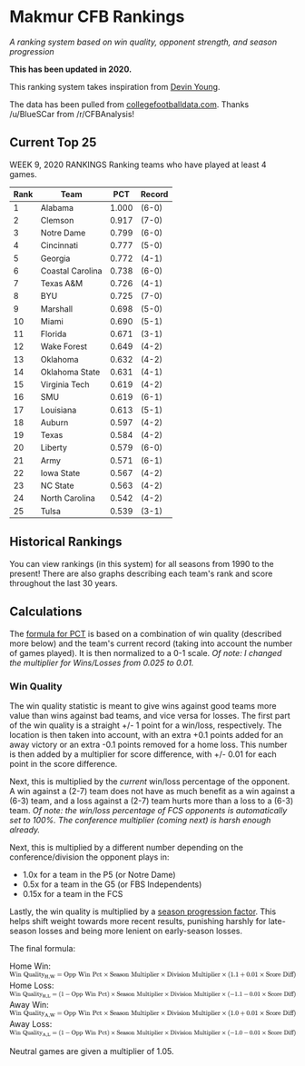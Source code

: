 # Makmur CFB Rankings
*A ranking system based on win quality, opponent strength, and season progression*

**This has been updated in 2020.**

This ranking system takes inspiration from [Devin Young](http://www.devinyoungweb.com/blog/cfb-rankings-the-right-way).

The data has been pulled from [collegefootballdata.com](https://collegefootballdata.com/). Thanks /u/BlueSCar from /r/CFBAnalysis!

## Current Top 25
WEEK 9, 2020 RANKINGS
Ranking teams who have played at least 4 games.

|   Rank | Team             |   PCT | Record   |
|--------|------------------|-------|----------|
|      1 | Alabama          | 1.000 | (6-0)    |
|      2 | Clemson          | 0.917 | (7-0)    |
|      3 | Notre Dame       | 0.799 | (6-0)    |
|      4 | Cincinnati       | 0.777 | (5-0)    |
|      5 | Georgia          | 0.772 | (4-1)    |
|      6 | Coastal Carolina | 0.738 | (6-0)    |
|      7 | Texas A&M        | 0.726 | (4-1)    |
|      8 | BYU              | 0.725 | (7-0)    |
|      9 | Marshall         | 0.698 | (5-0)    |
|     10 | Miami            | 0.690 | (5-1)    |
|     11 | Florida          | 0.671 | (3-1)    |
|     12 | Wake Forest      | 0.649 | (4-2)    |
|     13 | Oklahoma         | 0.632 | (4-2)    |
|     14 | Oklahoma State   | 0.631 | (4-1)    |
|     15 | Virginia Tech    | 0.619 | (4-2)    |
|     16 | SMU              | 0.619 | (6-1)    |
|     17 | Louisiana        | 0.613 | (5-1)    |
|     18 | Auburn           | 0.597 | (4-2)    |
|     19 | Texas            | 0.584 | (4-2)    |
|     20 | Liberty          | 0.579 | (6-0)    |
|     21 | Army             | 0.571 | (6-1)    |
|     22 | Iowa State       | 0.567 | (4-2)    |
|     23 | NC State         | 0.563 | (4-2)    |
|     24 | North Carolina   | 0.542 | (4-2)    |
|     25 | Tulsa            | 0.539 | (3-1)    |

## Historical Rankings

You can view rankings (in this system) for all seasons from 1990 to the present! There are also graphs describing each team's rank and score throughout the last 30 years.

## Calculations

The [formula for PCT](/Images/Eqs/Raw_Pct.png "Raw Percentage Formula") is based on a combination of win quality (described more below) and the team's current record (taking into account the number of games played). It is then normalized to a 0-1 scale. *Of note: I changed the multiplier for Wins/Losses from 0.025 to 0.01.*

### Win Quality

The win quality statistic is meant to give wins against good teams more value than wins against bad teams, and vice versa for losses. The first part of the win quality is a straight +/- 1 point for a win/loss, respectively. The location is then taken into account, with an extra +0.1 points added for an away victory or an extra -0.1 points removed for a home loss. This number is then added by a multiplier for score difference, with +/- 0.01 for each point in the score difference.

Next, this is multiplied by the *current* win/loss percentage of the opponent. A win against a (2-7) team does not have as much benefit as a win against a (6-3) team, and a loss against a (2-7) team hurts more than a loss to a (6-3) team. *Of note: the win/loss percentage of FCS opponents is automatically set to 100%. The conference multiplier (coming next) is harsh enough already.*

Next, this is multiplied by a different number depending on the conference/division the opponent plays in:

* 1.0x for a team in the P5 (or Notre Dame)
* 0.5x for a team in the G5 (or FBS Independents)
* 0.15x for a team in the FCS

Lastly, the win quality is multiplied by a [season progression factor](/Images/Eqs/Season_Multiplier.png "Season Multiplier"). This helps shift weight towards more recent results, punishing harshly for late-season losses and being more lenient on early-season losses.

The final formula:

Home Win:
![Home Win](/Images/Eqs/WQ_HW.png "Home Win")
Home Loss:
![Home Loss](/Images/Eqs/WQ_HL.png "Home Loss")
Away Win:
![Away Win](/Images/Eqs/WQ_AW.png "Away Win")
Away Loss:
![Away Loss](/Images/Eqs/WQ_AL.png "Away Loss")

Neutral games are given a multiplier of 1.05.
